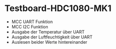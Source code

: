 # Testboard-HDC1080-MK1

- MCC UART Funktion
- MCC I2C Funktion
- Ausgabe der Temperatur über UART
- Ausgabe der Luftfeuchtigkeit über UART
- Auslesen beider Werte hintereinander
